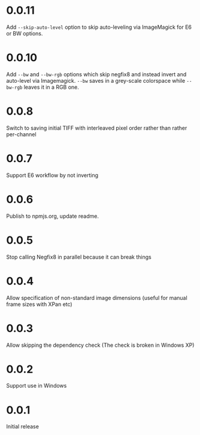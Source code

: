 # 0.0.11

Add `--skip-auto-level` option to skip auto-leveling via ImageMagick for E6 or BW options.

# 0.0.10

Add `--bw` and `--bw-rgb` options which skip negfix8 and instead invert and auto-level via Imagemagick.  `--bw` saves in a grey-scale colorspace while `--bw-rgb` leaves it in a RGB one.

# 0.0.8

Switch to saving initial TIFF with interleaved pixel order rather than rather per-channel

# 0.0.7

Support E6 workflow by not inverting

# 0.0.6

Publish to npmjs.org, update readme.

# 0.0.5

Stop calling Negfix8 in parallel because it can break things

# 0.0.4

Allow specification of non-standard image dimensions (useful for manual frame sizes with XPan etc)

# 0.0.3

Allow skipping the dependency check (The check is broken in Windows XP)

# 0.0.2

Support use in Windows

# 0.0.1

Initial release
